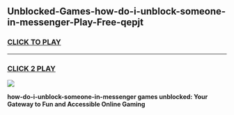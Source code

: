 
## Unblocked-Games-how-do-i-unblock-someone-in-messenger-Play-Free-qepjt
<h3>
<a href="https://premium76.site?title=how-do-i-unblock-someone-in-messenger&ref=20M">CLICK TO PLAY</a></h3>
<hr>

<h3>
<a href="https://premium76.site?title=how-do-i-unblock-someone-in-messenger&ref=20M">CLICK 2 PLAY</a>
  
</h3>

<a href="https://premium76.site?title=how-do-i-unblock-someone-in-messenger&ref=19M"><img src="https://clearcache.store/games.png"></a>


**how-do-i-unblock-someone-in-messenger games unblocked: Your Gateway to Fun and Accessible Online Gaming**
